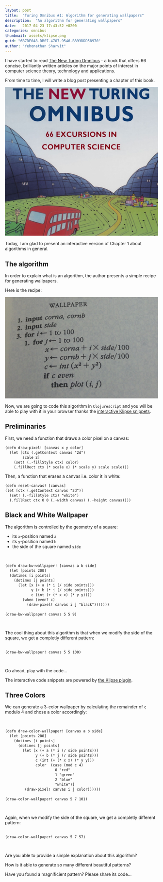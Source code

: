 ```yaml
---
layout: post
title:  "Turing Omnibus #1: Algorithm for generating wallpapers"
description:  "An algorithm for generating wallpapers"
date:   2017-04-23 17:43:52 +0200
categories: omnibus
thumbnail: assets/klipse.png
guid: "6B7DE0A8-DB07-4707-9546-B893DDD58970"
author: "Yehonathan Sharvit"
---
```



I have started to read [The New Turing Omnibus](https://www.goodreads.com/book/show/964709.The_New_Turing_Omnibus) - a book that offers 66 concise, brilliantly written articles on the major points of interest in computer science theory, technology and applications.

From time to time, I will write a blog post presenting a chapter of this book.


![omnibus](/assets/omnibus-turing.jpg)

Today, I am glad to present an interactive version of Chapter 1 about algorithms in general.


## The algorithm

In order to explain what is an algorithm, the author presents a simple recipe for generating wallpapers.

Here is the recipe:

![algo](/assets/algo-wallpaper.jpg)

Now, we are going to code this algorithm in `Clojurescript` and you will be able to play with it in your browser thanks the [interactive Klipse snippets](https://github.com/viebel/klipse).

## Preliminaries

First, we need a function that draws a color pixel on a canvas:

~~~klipse
(defn draw-pixel! [canvas x y color]
  (let [ctx (.getContext canvas "2d")
        scale 2]
    (set! (.-fillStyle ctx) color)
    (.fillRect ctx (* scale x) (* scale y) scale scale)))
~~~

Then, a function that erases a canvas i.e. color it in white:

~~~klipse
(defn reset-canvas! [canvas]
(let [ctx (.getContext canvas "2d")]
  (set! (.-fillStyle ctx) "white")
  (.fillRect ctx 0 0 (.-width canvas) (.-height canvas))))
~~~

## Black and White Wallpaper

The algorithm is controlled by the geometry of a square: 

- its `x`-position named `a`
- its `y`-position named `b`
- the side of the square named `side`


<pre class="language-klipse" data-preamble='(def canvas (js/document.getElementById "canvas-1")) (reset-canvas! canvas)' data-eval-idle-msec="500"><code>

(defn draw-bw-wallpaper! [canvas a b side]
  (let [points 200]
  (dotimes [i points]   
    (dotimes [j points]
      (let [x (+ a (* i (/ side points)))
            y (+ b (* j (/ side points))) 
            c (int (+ (* x x) (* y y)))] 
        (when (even? c)
          (draw-pixel! canvas i j "black")))))))

(draw-bw-wallpaper! canvas 5 5 9)
</code></pre>

<canvas class="canvas" id="canvas-1"></canvas>

The cool thing about this algorithm is that when we modify the side of the square, we get a completly different pattern:

<pre class="language-klipse" data-preamble='(def canvas (js/document.getElementById "canvas-2")) (reset-canvas! canvas)' data-eval-idle-msec="500"><code>
(draw-bw-wallpaper! canvas 5 5 100)
</code></pre>
<canvas class="canvas" id="canvas-2"></canvas>


Go ahead, play with the code...

The interactive code snippets are powered by [the Klipse plugin](https://github.com/viebel/klipse).


## Three Colors

We can generate a 3-color wallpaper by calculating the remainder of `c` modulo 4 and chose a color accordingly:

<pre class="language-klipse" data-preamble='(def canvas (js/document.getElementById "canvas-3")) (reset-canvas! canvas)' data-eval-idle-msec="500"><code>

(defn draw-color-wallpaper! [canvas a b side]
  (let [points 200]
    (dotimes [i points]
      (dotimes [j points]
        (let [x (+ a (* i (/ side points)))
              y (+ b (* j (/ side points)))
              c (int (+ (* x x) (* y y)))
              color  (case (mod c 4)
                       0 "red"
                       1 "green"
                       2 "blue"
                       "white")]
         (draw-pixel! canvas i j color))))))

(draw-color-wallpaper! canvas 5 7 101)
</code></pre>

<canvas class="canvas" id="canvas-3"></canvas>

Again, when we modify the side of the square, we get a completly different pattern:

<pre class="language-klipse" data-preamble='(def canvas (js/document.getElementById "canvas-4")) (reset-canvas! canvas)' data-eval-idle-msec="500"><code>
(draw-color-wallpaper! canvas 5 7 57)
</code></pre>

<canvas class="canvas" id="canvas-4"></canvas>


Are you able to provide a simple explanation about this algorithm?

How is it able to generate so many different beautiful patterns?

Have you found a magnificient pattern? Please share its code...

<style>
.canvas {
padding: 10px;
width: 700px;
height: 300px;
}
</style>


